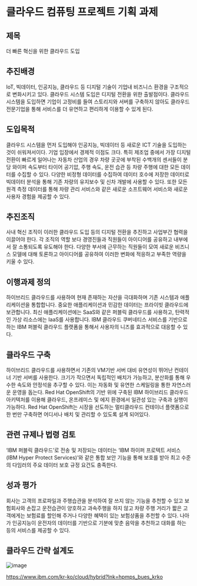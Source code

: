 # 클라우드 컴퓨팅 프로젝트 기획 과제

## 제목

더 빠른 혁신을 위한 클라우드 도입

## 추진배경

IoT, 빅데이터, 인공지능, 클라우드 등 디지털 기술이 기업내 비즈니스 환경을 구조적으로 변화시키고 있다. 클라우드 시스템 도입은 디지털 전환을 위한 출발점이다.
클라우드 시스템을 도입하면 기업이 고정비를 들여 스토리지와 서버를 구축하지 않아도 클라우드 전문기업을 통해 서비스를 더 유연하고 편리하게 이용할 수 있게 된다.

## 도입목적

클라우드 시스템을 먼저 도입해야 인공지능, 빅데이터 등 새로운 ICT 기술을 도입하는 것이 쉬워져서이다. 기업 입장에서 경제적 이점도 크다.
특히 제조업 중에서 가장 디지털 전환이 빠르게 일어나는 자동차 산업의 경우 차량 곳곳에 부착된 수백개의 센서들이 분당 와이퍼 속도부터 타이어 공기압, 주행 속도, 운전 습관 등 차량 주행에 대한 모든 데이터를 수집할 수 있다.
다양한 비정형 데이터를 수집하여 데이터 호수에 저장한 데이터로 빅데이터 분석을 통해 기존 차량의 유지보수 및 신차 개발에 사용할 수 있다. 또한 모든 원격 측정 데이터를 통해 차량 관리 서비스와 같은 새로운 소프트웨어 서비스와 새로운 사용자 경험을 제공할 수 있다.

## 추진조직

사내 혁신 조직이 이러한 클라우드 도입 등의 디지털 전환을 추진하고 사업부간 협력을 이끌어야 한다.
각 조직의 역할 보다 경영진들과 직원들이 아이디어를 공유하고 내부에서 잘 소통되도록 유도해야 한다. 다양한 부서에 근무하는 직원들이 모여 새로운 비즈니스 모델에 대해 토론하고 아이디어를 공유하여 이러한 변화에 적응하고 부족한 역량을 키울 수 있다.

## 이행과제 정의

하이브리드 클라우드를 사용하여 현재 존재하는 자산을 극대화하며 기존 시스템과 애플리케이션을 통합합니다.
중요한 애플리케이션과 민감한 데이터는 프라이빗 클라우드에 보관합니다. 최신 애플리케이션에는 SaaS와 같은 퍼블릭 클라우드를 사용하고, 탄력적인 가상 리소스에는 IaaS를 사용합니다.
IBM 클라우드 쿠버네티스 서비스를 기반으로 하는 IBM 퍼블릭 클라우드 플랫폼을 통해서 사용자의 니즈를 효과적으로 대응할 수 있다.

## 클라우드 구축

하이브리드 클라우드를 사용하면서 기존의 VM기반 서버 대비 유연성이 뛰어난 컨테이너 기반 서버를 사용한다. 크기가 작으면서 독립적인 배치가 가능하고, 분산화를 통해 우수한 속도와 안정석을 추구할 수 있다. 이는 자동화 및 유연한 스케일링을 통한 자연스러운 운영을 돕는다.
Red Hat OpenShift의 기반 위에 구축된 IBM 하이브리드 클라우드 아키텍처를 이용해 클라우드, 온프레미스 및 에지 환경에서 일관성 있는 구축과 실행이 가능하다.
Red Hat OpenShift는 시장을 선도하는 멀티클라우드 컨테이너 플랫폼으로 한 번만 구축하면 어디서나 배치 및 관리할 수 있도록 설계 되어있다.

## 관련 규제나 법령 검토

‘IBM 퍼블릭 클라우드’로 전송 및 저장되는 데이터는 ‘IBM 하이퍼 프로텍트 서비스(IBM Hyper Protect Services)’와 같은 통합 보안 기능을 통해 보호를 받아 최고 수준의 다임러의 주요 데이터 보호 규정 요건도 충족한다.

## 성과 평가

회사는 고객의 프로파일과 주행습관을 분석하여 잘 쓰지 않는 기능을 추천할 수 있고 보험회사와 손잡고 운전습관이 양호하고 과속주행을 하지 않고 차량 주행 거리가 짧은 고객에게는 보험료를 할인해 주거나 다양한 혜택이 있는 보험상품을 추천할 수 있다.
나아가 인공지능이 운전자의 데이터를 기반으로 기분에 맞춘 음악을 추천하고 대화를 하는 등의 서비스를 제공할 수 있다.

## 클라우드 간략 설계도

![image](https://user-images.githubusercontent.com/55765292/144365231-faa1816b-850f-4524-85b3-22c670cd3d51.png)

https://www.ibm.com/kr-ko/cloud/hybrid?lnk=hpmps_bues_krko
